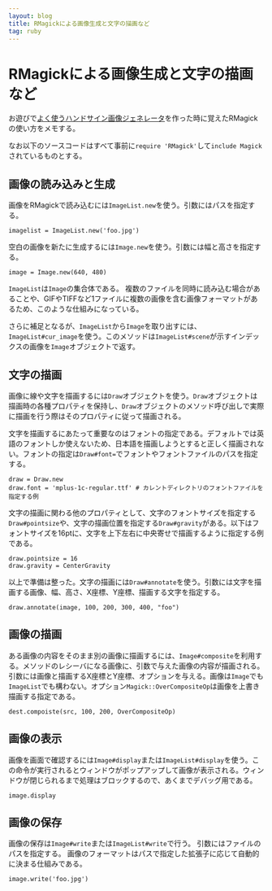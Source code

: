 ```yaml
---
layout: blog
title: RMagickによる画像生成と文字の描画など
tag: ruby
---
```


# RMagickによる画像生成と文字の描画など

お遊びで[よく使うハンドサイン画像ジェネレータ](http://handsign.xmisao.com/)を作った時に覚えたRMagickの使い方をメモする。

なお以下のソースコードはすべて事前に`require 'RMagick'`して`include Magick`されているものとする。

## 画像の読み込みと生成

画像をRMagickで読み込むには`ImageList.new`を使う。引数にはパスを指定する。

~~~~
imagelist = ImageList.new('foo.jpg')
~~~~

空白の画像を新たに生成するには`Image.new`を使う。引数には幅と高さを指定する。

~~~~
image = Image.new(640, 480)
~~~~

`ImageList`は`Image`の集合体である。
複数のファイルを同時に読み込む場合があることや、GIFやTIFFなど1ファイルに複数の画像を含む画像フォーマットがあるため、このような仕組みになっている。

さらに補足となるが、`ImageList`から`Image`を取り出すには、`ImageList#cur_image`を使う。このメソッドは`ImageList#scene`が示すインデックスの画像を`Image`オブジェクトで返す。

## 文字の描画

画像に線や文字を描画するには`Draw`オブジェクトを使う。`Draw`オブジェクトは描画時の各種プロパティを保持し、`Draw`オブジェクトのメソッド呼び出しで実際に描画を行う際はそのプロパティに従って描画される。

文字を描画するにあたって重要なのはフォントの指定である。デフォルトでは英語のフォントしか使えないため、日本語を描画しようとすると正しく描画されない。フォントの指定は`Draw#font=`でフォントやフォントファイルのパスを指定する。

~~~~
draw = Draw.new
draw.font = 'mplus-1c-regular.ttf' # カレントディレクトリのフォントファイルを指定する例
~~~~

文字の描画に関わる他のプロパティとして、文字のフォントサイズを指定する`Draw#pointsize`や、文字の描画位置を指定する`Draw#gravity`がある。以下はフォントサイズを16ptに、文字を上下左右に中央寄せで描画するように指定する例である。

~~~~
draw.pointsize = 16
draw.gravity = CenterGravity
~~~~

以上で準備は整った。文字の描画には`Draw#annotate`を使う。引数には文字を描画する画像、幅、高さ、X座標、Y座標、描画する文字を指定する。

~~~~
draw.annotate(image, 100, 200, 300, 400, "foo")
~~~~

## 画像の描画

ある画像の内容をそのまま別の画像に描画するには、`Image#composite`を利用する。メソッドのレシーバになる画像に、引数で与えた画像の内容が描画される。引数には画像と描画するX座標とY座標、オプションを与える。画像は`Image`でも`ImageList`でも構わない。オプション`Magick::OverCompositeOp`は画像を上書き描画する指定である。

~~~~
dest.compoiste(src, 100, 200, OverCompositeOp)
~~~~

## 画像の表示

画像を画面で確認するには`Image#display`または`ImageList#display`を使う。この命令が実行されるとウィンドウがポップアップして画像が表示される。ウィンドウが閉じられるまで処理はブロックするので、あくまでデバッグ用である。

~~~~
image.display
~~~~

## 画像の保存

画像の保存は`Image#write`または`ImageList#write`で行う。
引数にはファイルのパスを指定する。
画像のフォーマットはパスで指定した拡張子に応じて自動的に決まる仕組みである。

~~~~
image.write('foo.jpg')
~~~~
